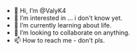 - 👋 Hi, I’m @ValyK4
- 👀 I’m interested in ... i don't know yet.
- 🌱 I’m currently learning about life.
- 💞️ I’m looking to collaborate on anything.
- 📫 How to reach me - don't pls.

<!---
ValyK4/ValyK4 is a ✨ special ✨ repository because its `README.md` (this file) appears on your GitHub profile.
You can click the Preview link to take a look at your changes.
--->
